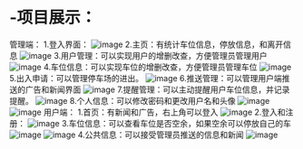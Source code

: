 # -项目展示：
管理端：
  1.登入界面：
  ![image](https://github.com/user-attachments/assets/2390fd36-56c8-43b8-a147-f7d690751eea)
  2.主页：有统计车位信息，停放信息，和离开信息
  ![image](https://github.com/user-attachments/assets/93f2f439-2a76-4ad5-b31e-9a33cd1ebaee)
  3.用户管理：可以实现用户的增删改查，方便管理员管理用户
  ![image](https://github.com/user-attachments/assets/6281c673-0cd0-4c81-96f8-d78b904ecb86)
  4.车位信息：可以实现车位的增删改查，方便管理员管理车位
  ![image](https://github.com/user-attachments/assets/9a30b9bd-26e8-4ffc-a199-741a5581cb3a)
  5.出入申请：可以管理停车场的进出。
  ![image](https://github.com/user-attachments/assets/9a303851-9afc-4fb4-a8c4-d83be5823c7e)
  6.推送管理：可以管理用户端推送的广告和新闻界面
  ![image](https://github.com/user-attachments/assets/ceecc99b-616b-4d9b-803f-17ecbe9a8e8d)
  7.提醒管理：可以主动提醒用户车位信息，并记录提醒。
  ![image](https://github.com/user-attachments/assets/e1a18e09-8a01-4f24-927f-5f2e561b715f)
  8.个人信息：可以修改密码和更改用户名和头像
  ![image](https://github.com/user-attachments/assets/7011d88a-5c27-45ff-bf3c-a98e5bef78f4)
  ![image](https://github.com/user-attachments/assets/5e7e2e0a-2502-41fd-a730-b5d2af6c40f2)
用户端：
  1.首页：有新闻和广告，右上角可以登入
  ![image](https://github.com/user-attachments/assets/72473149-bb32-4d41-8202-182b6e693972)
  2.登入和注册：
  ![image](https://github.com/user-attachments/assets/d2657230-3529-4d8f-a772-de42284ea46a)
  3.车位信息：可以查看车位是否空余，如果空余可以停放自己的车
  ![image](https://github.com/user-attachments/assets/bffdcf75-aee2-497a-b186-d9c29231b6cf)
  ![image](https://github.com/user-attachments/assets/9f8659e3-6844-49c1-88dc-ecd330b3ace5)
  4.公共信息：可以接受管理员推送的信息和新闻
  ![image](https://github.com/user-attachments/assets/481184d6-c232-4082-9b02-bfd7243e67af)









